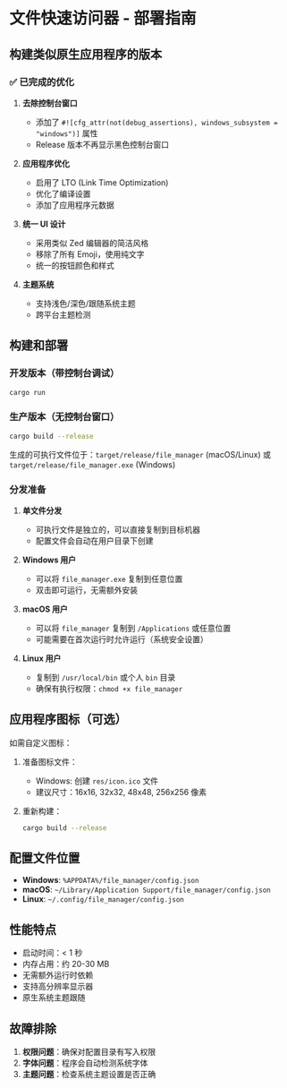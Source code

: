 # 文件快速访问器 - 部署指南

## 构建类似原生应用程序的版本

### ✅ 已完成的优化

1. **去除控制台窗口**
   - 添加了 `#![cfg_attr(not(debug_assertions), windows_subsystem = "windows")]` 属性
   - Release 版本不再显示黑色控制台窗口

2. **应用程序优化**
   - 启用了 LTO (Link Time Optimization)
   - 优化了编译设置
   - 添加了应用程序元数据

3. **统一 UI 设计**
   - 采用类似 Zed 编辑器的简洁风格
   - 移除了所有 Emoji，使用纯文字
   - 统一的按钮颜色和样式

4. **主题系统**
   - 支持浅色/深色/跟随系统主题
   - 跨平台主题检测

## 构建和部署

### 开发版本（带控制台调试）
```bash
cargo run
```

### 生产版本（无控制台窗口）
```bash
cargo build --release
```

生成的可执行文件位于：`target/release/file_manager` (macOS/Linux) 或 `target/release/file_manager.exe` (Windows)

### 分发准备

1. **单文件分发**
   - 可执行文件是独立的，可以直接复制到目标机器
   - 配置文件会自动在用户目录下创建

2. **Windows 用户**
   - 可以将 `file_manager.exe` 复制到任意位置
   - 双击即可运行，无需额外安装

3. **macOS 用户**
   - 可以将 `file_manager` 复制到 `/Applications` 或任意位置
   - 可能需要在首次运行时允许运行（系统安全设置）

4. **Linux 用户**
   - 复制到 `/usr/local/bin` 或个人 `bin` 目录
   - 确保有执行权限：`chmod +x file_manager`

## 应用程序图标（可选）

如需自定义图标：

1. 准备图标文件：
   - Windows: 创建 `res/icon.ico` 文件
   - 建议尺寸：16x16, 32x32, 48x48, 256x256 像素

2. 重新构建：
   ```bash
   cargo build --release
   ```

## 配置文件位置

- **Windows**: `%APPDATA%/file_manager/config.json`
- **macOS**: `~/Library/Application Support/file_manager/config.json`
- **Linux**: `~/.config/file_manager/config.json`

## 性能特点

- 启动时间：< 1 秒
- 内存占用：约 20-30 MB
- 无需额外运行时依赖
- 支持高分辨率显示器
- 原生系统主题跟随

## 故障排除

1. **权限问题**：确保对配置目录有写入权限
2. **字体问题**：程序会自动检测系统字体
3. **主题问题**：检查系统主题设置是否正确